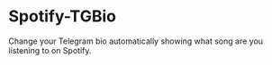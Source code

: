 # Spotify-TGBio
Change your Telegram bio automatically showing what song are you listening to on Spotify.
